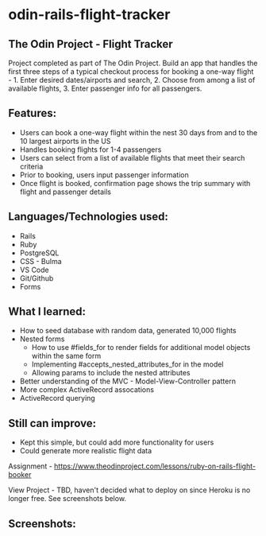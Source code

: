 # odin-rails-flight-tracker
## The Odin Project - Flight Tracker

Project completed as part of The Odin Project. Build an app that handles the first three steps of a typical 
checkout process for booking a one-way flight - 1. Enter desired dates/airports and search, 2. Choose from
among a list of available flights, 3. Enter passenger info for all passengers.

## Features:
 - Users can book a one-way flight within the nest 30 days from and to the 10 largest airports in the US
 - Handles booking flights for 1-4 passengers
 - Users can select from a list of available flights that meet their search criteria
 - Prior to booking, users input passenger information
 - Once flight is booked, confirmation page shows the trip summary with flight and passenger details

## Languages/Technologies used:
 - Rails 
 - Ruby
 - PostgreSQL
 - CSS - Bulma
 - VS Code
 - Git/Github
 - Forms

## What I learned:
 - How to seed database with random data, generated 10,000 flights
 - Nested forms
    - How to use #fields_for to render fields for additional model objects within the same form
    - Implementing #accepts_nested_attributes_for in the model
    - Allowing params to include the nested attributes
 - Better understanding of the MVC - Model-View-Controller pattern
 - More complex ActiveRecord assocations
 - ActiveRecord querying
 
## Still can improve:
 - Kept this simple, but could add more functionality for users
 - Could generate more realistic flight data

Assignment - https://www.theodinproject.com/lessons/ruby-on-rails-flight-booker

View Project  - TBD, haven't decided what to deploy on since Heroku is no longer free. See screenshots below.

## Screenshots: 